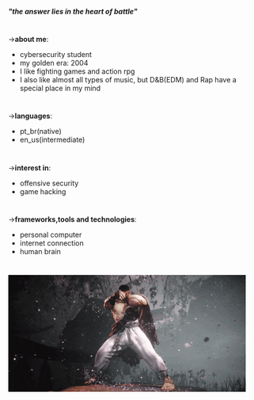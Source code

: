 ***"the answer lies in the heart of battle"***

#

->**about me**:
- cybersecurity student
- my golden era: 2004
- I like fighting games and action rpg
- I also like almost all types of music, but D&B(EDM) and Rap have a special place in my mind

#

->**languages**:
- pt_br(native)
- en_us(intermediate)

#

->**interest in**:
- offensive security
- game hacking

#

->**frameworks,tools and technologies**:
- personal computer
- internet connection
- human brain

#

![ryu](ryu.gif)

#
